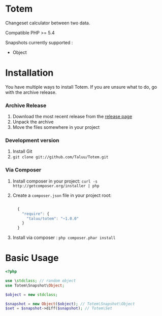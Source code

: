 Totem
=====
Changeset calculator between two data.

Compatible PHP >= 5.4

Snapshots currently supported :
- Object

Installation
============
You have multiple ways to install Totem. If you are unsure what to do, go with
the archive release.

### Archive Release
1. Download the most recent release from the [release page](https://github.com/Taluu/Totem/releases)
2. Unpack the archive
3. Move the files somewhere in your project

### Development version
1. Install Git
2. `git clone git://github.com/Taluu/Totem.git`

### Via Composer
1. Install composer in your project: `curl -s http://getcomposer.org/installer | php`
2. Create a `composer.json` file in your project root:

    ```javascript

      {
        "require": {
          "taluu/totem": "~1.0.0"
        }
      }
    ```

3. Install via composer : `php composer.phar install`

Basic Usage
===========
```php
<?php

use \stdclass; // random object
use Totem\Snapshot\Object;

$object = new stdclass;

$snapshot = new Object($object); // Totem\Snapshot\Object
$set = $snapshot->diff($snapshot); // Totem\Set
```

